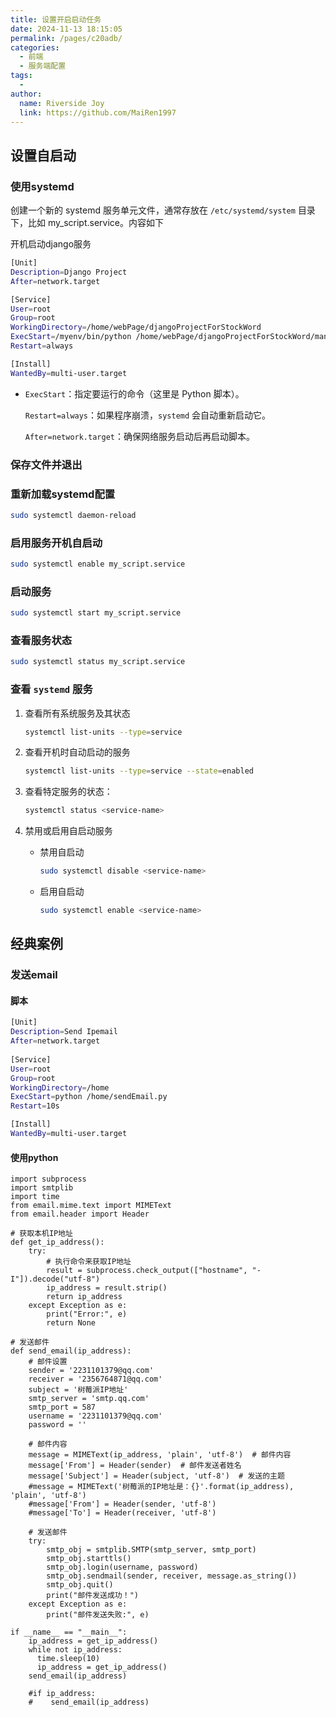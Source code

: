 ```yaml
---
title: 设置开启启动任务
date: 2024-11-13 18:15:05
permalink: /pages/c20adb/
categories:
  - 前端
  - 服务端配置
tags:
  - 
author: 
  name: Riverside Joy
  link: https://github.com/MaiRen1997
---
```

## 设置自启动

### 使用systemd

创建一个新的 systemd 服务单元文件，通常存放在 `/etc/systemd/system` 目录下，比如 my_script.service。内容如下

开机启动django服务

```sh
[Unit]
Description=Django Project
After=network.target

[Service]
User=root
Group=root
WorkingDirectory=/home/webPage/djangoProjectForStockWord
ExecStart=/myenv/bin/python /home/webPage/djangoProjectForStockWord/manage.py runserver 0.0.0.0:8000
Restart=always

[Install]
WantedBy=multi-user.target
```

- `ExecStart`：指定要运行的命令（这里是 Python 脚本）。

  `Restart=always`：如果程序崩溃，`systemd` 会自动重新启动它。

  `After=network.target`：确保网络服务启动后再启动脚本。

### 保存文件并退出

### 重新加载systemd配置

```sh
sudo systemctl daemon-reload
```

### 启用服务开机自启动

```sh
sudo systemctl enable my_script.service
```

### 启动服务

```sh
sudo systemctl start my_script.service
```

### 查看服务状态

```sh
sudo systemctl status my_script.service
```

### 查看 `systemd` 服务

1. 查看所有系统服务及其状态

   ```sh
   systemctl list-units --type=service
   ```

2. 查看开机时自动启动的服务

   ```sh
   systemctl list-units --type=service --state=enabled
   ```

3. 查看特定服务的状态：

   ```sh
   systemctl status <service-name>
   ```

4. 禁用或启用自启动服务

   - 禁用自启动

     ```sh
     sudo systemctl disable <service-name>
     ```

   - 启用自启动

     ```sh
     sudo systemctl enable <service-name>
     ```

     

## 经典案例

### 发送email

#### 脚本

```sh
[Unit]
Description=Send Ipemail
After=network.target
 
[Service]
User=root
Group=root
WorkingDirectory=/home
ExecStart=python /home/sendEmail.py
Restart=10s

[Install]
WantedBy=multi-user.target

```

#### 使用python

```
import subprocess
import smtplib
import time
from email.mime.text import MIMEText
from email.header import Header

# 获取本机IP地址
def get_ip_address():
    try:
        # 执行命令来获取IP地址
        result = subprocess.check_output(["hostname", "-I"]).decode("utf-8")
        ip_address = result.strip()
        return ip_address
    except Exception as e:
        print("Error:", e)
        return None

# 发送邮件
def send_email(ip_address):
    # 邮件设置
    sender = '2231101379@qq.com'
    receiver = '2356764871@qq.com'
    subject = '树莓派IP地址'
    smtp_server = 'smtp.qq.com'
    smtp_port = 587
    username = '2231101379@qq.com'
    password = ''

    # 邮件内容
    message = MIMEText(ip_address, 'plain', 'utf-8')  # 邮件内容
    message['From'] = Header(sender)  # 邮件发送者姓名
    message['Subject'] = Header(subject, 'utf-8')  # 发送的主题
    #message = MIMEText('树莓派的IP地址是：{}'.format(ip_address), 'plain', 'utf-8')
    #message['From'] = Header(sender, 'utf-8')
    #message['To'] = Header(receiver, 'utf-8')

    # 发送邮件
    try:
        smtp_obj = smtplib.SMTP(smtp_server, smtp_port)
        smtp_obj.starttls()
        smtp_obj.login(username, password)
        smtp_obj.sendmail(sender, receiver, message.as_string())
        smtp_obj.quit()
        print("邮件发送成功！")
    except Exception as e:
        print("邮件发送失败:", e)

if __name__ == "__main__":
    ip_address = get_ip_address()
    while not ip_address:
      time.sleep(10)
      ip_address = get_ip_address()
    send_email(ip_address)

    #if ip_address:
    #    send_email(ip_address)

```

